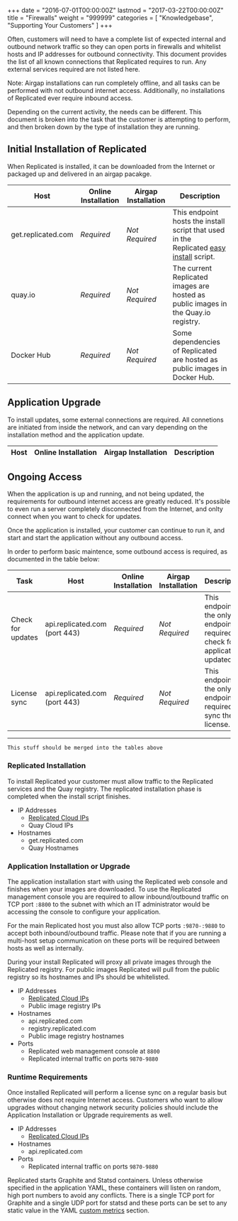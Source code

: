 +++
date = "2016-07-01T00:00:00Z"
lastmod = "2017-03-22T00:00:00Z"
title = "Firewalls"
weight = "999999"
categories = [ "Knowledgebase", "Supporting Your Customers" ]
+++

Often, customers will need to have a complete list of expected internal and outbound network traffic so they can open ports in firewalls and whitelist hosts and IP addresses for outbound connectivity. This document provides the list of all known connections that Replicated requires to run. Any external services required are not listed here.

Note: Airgap installations can run completely offline, and all tasks can be performed with not outbound internet access. Additionally, no installations of Replicated ever require inbound access.

Depending on the current activity, the needs can be different. This document is broken into the task that the customer is attempting to perform, and then broken down by the type of installation they are running.

## Initial Installation of Replicated
When Replicated is installed, it can be downloaded from the Internet or packaged up and delivered in an airgap pacakge. 

| Host | Online Installation | Airgap Installation | Description |
|---|---|---|---|
| get.replicated.com | <i class="fa fa-check" /> Required | <i class="fa fa-times" /> Not Required | This endpoint hosts the install script that used in the Replicated [easy install](/distributing-your-application/installing-via-script) script. |
| quay.io | <i class="fa fa-check" /> Required | <i class="fa fa-times" /> Not Required | The current Replicated images are hosted as public images in the Quay.io registry. |
| Docker Hub | <i class="fa fa-check" /> Required | <i class="fa fa-times" /> Not Required | Some dependencies of Replicated are hosted as public images in Docker Hub.|

## Application Upgrade
To install updates, some external connections are required. All connetions are initiated from inside the network, and can vary depending on the installation method and the application update.

| Host | Online Installation | Airgap Installation | Description |
|---|---|---|---|


## Ongoing Access
When the application is up and running, and not being updated, the requirements for outbound internet access are greatly reduced. It's possible to even run a server completely disconnected from the Internet, and onlty connect when you want to check for updates.

Once the application is installed, your customer can continue to run it, and start and start the application without any outbound access.

In order to perform basic maintence, some outbound access is required, as documented in the table below:

| Task | Host | Online Installation | Airgap Installation | Description |
|---|---|---|---|---|
| Check for updates | api.replicated.com (port 443) | <i class="fa fa-check" /> Required | <i class="fa fa-times" /> Not Required | This endpoint is the only endpoint required to check for application updated. |
| License sync | api.replicated.com (port 443) | <i class="fa fa-check" /> Required | <i class="fa fa-times" /> Not Required | This endpoint is the only endpoint required to sync the license. |






----

<code>This stuff should be merged into the tables above</code>

### Replicated Installation

To install Replicated your customer must allow traffic to the Replicated services and the Quay registry. The replicated installation phase is completed when the install script finishes.

* IP Addresses
  * [Replicated Cloud IPs](https://github.com/replicatedhq/ips/blob/master/ip_addresses.json)
  * Quay Cloud IPs
* Hostnames
  * get.replicated.com
  * Quay Hostnames

### Application Installation or Upgrade

The application installation start with using the Replicated web console and finishes when your images are downloaded. To use the Replicated management console you are required to allow inbound/outbound traffic on TCP port `:8800` to the subnet with which an IT administrator would be accessing the console to configure your application.

For the main Replicated host you must also allow TCP ports `:9870-:9880` to accept both inbound/outbound traffic. Please note that if you are running a multi-host setup communication on these ports will be required between hosts as well as internally.

During your install Replicated will proxy all private images through the Replicated registry. For public images Replicated will pull from the public registry so its hostnames and IPs should be whitelisted.

* IP Addresses
  * [Replicated Cloud IPs](https://github.com/replicatedhq/ips/blob/master/ip_addresses.json)
  * Public image registry IPs
* Hostnames
  * api.replicated.com
  * registry.replicated.com
  * Public image registry hostnames
* Ports
  * Replicated web management console at `8800`
  * Replicated internal traffic on ports `9870-9880`

### Runtime Requirements

Once installed Replicated will perform a license sync on a regular basis but otherwise does not require Internet access. Customers who want to allow upgrades without changing network security policies should include the Application Installation or Upgrade requirements as well.

* IP Addresses
  * [Replicated Cloud IPs](https://github.com/replicatedhq/ips/blob/master/ip_addresses.json)
* Hostnames
  * api.replicated.com
* Ports
  * Replicated internal traffic on ports `9870-9880`
  
Replicated starts Graphite and Statsd containers. Unless otherwise specified in the application YAML, these containers will listen on random, high port numbers to avoid any conflicts. There is a single TCP port for Graphite and a single UDP port for statsd and these ports can be set to any static value in the YAML [custom metrics](https://www.replicated.com/docs/kb/developer-resources/custom-metrics/#graphite) section.

